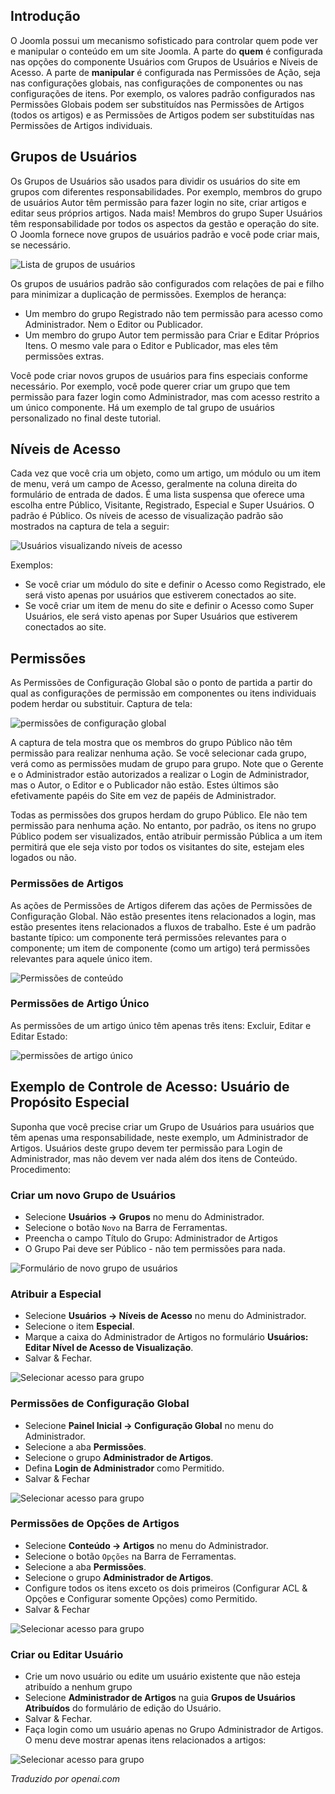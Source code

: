 <!-- Filename: J4.x:Access_Control / Display title: Controle de Acesso  -->

## Introdução

O Joomla possui um mecanismo sofisticado para controlar quem pode ver e manipular o conteúdo em um site Joomla. A parte do **quem** é configurada nas opções do componente Usuários com Grupos de Usuários e Níveis de Acesso. A parte de **manipular** é configurada nas Permissões de Ação, seja nas configurações globais, nas configurações de componentes ou nas configurações de itens. Por exemplo, os valores padrão configurados nas Permissões Globais podem ser substituídos nas Permissões de Artigos (todos os artigos) e as Permissões de Artigos podem ser substituídas nas Permissões de Artigos individuais.

## Grupos de Usuários

Os Grupos de Usuários são usados para dividir os usuários do site em grupos com diferentes responsabilidades. Por exemplo, membros do grupo de usuários Autor têm permissão para fazer login no site, criar artigos e editar seus próprios artigos. Nada mais! Membros do grupo Super Usuários têm responsabilidade por todos os aspectos da gestão e operação do site. O Joomla fornece nove grupos de usuários padrão e você pode criar mais, se necessário.

![Lista de grupos de usuários](../../../en/images/users/access-control-users-groups-list.png)

Os grupos de usuários padrão são configurados com relações de pai e filho para minimizar a duplicação de permissões. Exemplos de herança:

- Um membro do grupo Registrado não tem permissão para acesso como Administrador. Nem o Editor ou Publicador.
- Um membro do grupo Autor tem permissão para Criar e Editar Próprios Itens. O mesmo vale para o Editor e Publicador, mas eles têm permissões extras.

Você pode criar novos grupos de usuários para fins especiais conforme necessário. Por exemplo, você pode querer criar um grupo que tem permissão para fazer login como Administrador, mas com acesso restrito a um único componente. Há um exemplo de tal grupo de usuários personalizado no final deste tutorial.

## Níveis de Acesso

Cada vez que você cria um objeto, como um artigo, um módulo ou um item de menu, verá um campo de Acesso, geralmente na coluna direita do formulário de entrada de dados. É uma lista suspensa que oferece uma escolha entre Público, Visitante, Registrado, Especial e Super Usuários. O padrão é Público. Os níveis de acesso de visualização padrão são mostrados na captura de tela a seguir:

![Usuários visualizando níveis de acesso](../../../en/images/users/access-control-users-access-levels.png)

Exemplos:

- Se você criar um módulo do site e definir o Acesso como Registrado, ele será visto apenas por usuários que estiverem conectados ao site.
- Se você criar um item de menu do site e definir o Acesso como Super Usuários, ele será visto apenas por Super Usuários que estiverem conectados ao site.

## Permissões

As Permissões de Configuração Global são o ponto de partida a partir do qual as configurações de permissão em componentes ou itens individuais podem herdar ou substituir. Captura de tela:

![permissões de configuração global](../../../en/images/users/access-control-global-configuration-permissions.png)

A captura de tela mostra que os membros do grupo Público não têm permissão para realizar nenhuma ação. Se você selecionar cada grupo, verá como as permissões mudam de grupo para grupo. Note que o Gerente e o Administrador estão autorizados a realizar o Login de Administrador, mas o Autor, o Editor e o Publicador não estão. Estes últimos são efetivamente papéis do Site em vez de papéis de Administrador.

Todas as permissões dos grupos herdam do grupo Público. Ele não tem permissão para nenhuma ação. No entanto, por padrão, os itens no grupo Público podem ser visualizados, então atribuir permissão Pública a um item permitirá que ele seja visto por todos os visitantes do site, estejam eles logados ou não.

### Permissões de Artigos

As ações de Permissões de Artigos diferem das ações de Permissões de Configuração Global. Não estão presentes itens relacionados a login, mas estão presentes itens relacionados a fluxos de trabalho. Este é um padrão bastante típico: um componente terá permissões relevantes para o componente; um item de componente (como um artigo) terá permissões relevantes para aquele único item.

![Permissões de conteúdo](../../../en/images/users/access-control-global-content-permissions.png)

### Permissões de Artigo Único

As permissões de um artigo único têm apenas três itens: Excluir, Editar e Editar Estado:

![permissões de artigo único](../../../en/images/users/access-control-article-permissions.png)

## Exemplo de Controle de Acesso: Usuário de Propósito Especial

Suponha que você precise criar um Grupo de Usuários para usuários que têm apenas uma responsabilidade, neste exemplo, um Administrador de Artigos. Usuários deste grupo devem ter permissão para Login de Administrador, mas não devem ver nada além dos itens de Conteúdo. Procedimento:

### Criar um novo Grupo de Usuários

- Selecione **Usuários → Grupos** no menu do Administrador.
- Selecione o botão `Novo` na Barra de Ferramentas.
- Preencha o campo Título do Grupo: Administrador de Artigos
- O Grupo Pai deve ser Público - não tem permissões para nada.

![Formulário de novo grupo de usuários](../../../en/images/users/access-control-new-group.png)

### Atribuir a Especial 

- Selecione **Usuários → Níveis de Acesso** no menu do Administrador.
- Selecione o item **Especial**.
- Marque a caixa do Administrador de Artigos no formulário **Usuários: Editar Nível de Acesso de Visualização**.
- Salvar & Fechar.

![Selecionar acesso para grupo](../../../en/images/users/access-control-select-access-for-group.png)

### Permissões de Configuração Global

- Selecione **Painel Inicial → Configuração Global** no menu do Administrador.
- Selecione a aba **Permissões**.
- Selecione o grupo **Administrador de Artigos**.
- Defina **Login de Administrador** como Permitido.
- Salvar & Fechar

![Selecionar acesso para grupo](../../../en/images/users/access-control-article-administrator-global-permissions.png)

### Permissões de Opções de Artigos

- Selecione **Conteúdo → Artigos** no menu do Administrador.
- Selecione o botão `Opções` na Barra de Ferramentas.
- Selecione a aba **Permissões**.
- Selecione o grupo **Administrador de Artigos**.
- Configure todos os itens exceto os dois primeiros (Configurar ACL & Opções e Configurar somente Opções) como Permitido.
- Salvar & Fechar

![Selecionar acesso para grupo](../../../en/images/users/access-control-article-administrator-content-permissions.png)

### Criar ou Editar Usuário

- Crie um novo usuário ou edite um usuário existente que não esteja atribuído a nenhum grupo
- Selecione **Administrador de Artigos** na guia **Grupos de Usuários Atribuídos** do formulário de edição do Usuário.
- Salvar & Fechar.
- Faça login como um usuário apenas no Grupo Administrador de Artigos. O menu deve mostrar apenas itens relacionados a artigos:

![Selecionar acesso para grupo](../../../en/images/users/access-control-article-administrator-home-dashboard.png)

*Traduzido por openai.com*

